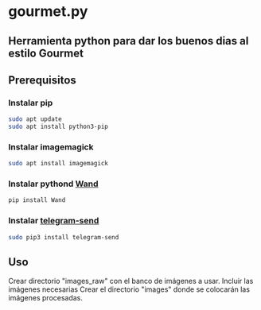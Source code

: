 # gourmet.py
## Herramienta python para dar los buenos dias al estilo Gourmet

## Prerequisitos
### Instalar pip

```bash
sudo apt update
sudo apt install python3-pip
```

### Instalar imagemagick

```bash
sudo apt install imagemagick
```

### Instalar pythond [Wand](http://docs.wand-py.org/en/latest/guide/install.html)

```bash
pip install Wand
```


### Instalar [telegram-send](https://pypi.org/project/telegram-send/)

```bash
sudo pip3 install telegram-send
```

## Uso

Crear directorio "images_raw" con el banco de imágenes a usar. Incluir las imágenes necesarias
Crear el directorio "images" donde se colocarán las imágenes procesadas.


